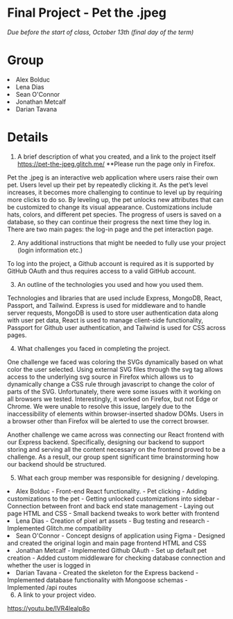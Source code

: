# Final Project - Pet the .jpeg
*Due before the start of class, October 13th (final day of the term)*

# Group
<li>Alex Bolduc
<li>Lena Dias
<li>Sean O'Connor
<li>Jonathan Metcalf
<li>Darian Tavana

# Details
1. A brief description of what you created, and a link to the project itself
https://pet-the-jpeg.glitch.me/
**Please run the page only in Firefox.

Pet the .jpeg is an interactive web application where users raise their own pet. Users level up their pet by repeatedly clicking it. As the pet’s level increases, it becomes more challenging to continue to level up by requiring more clicks to do so. By leveling up, the pet unlocks new attributes that can be customized to change its visual appearance. Customizations include hats, colors, and different pet species. The progress of users is saved on a database, so they can continue their progress the next time they log in. There are two main pages: the log-in page and the pet interaction page.

2. Any additional instructions that might be needed to fully use your project (login information etc.)

To log into the project, a Github account is required as it is supported by GitHub OAuth and thus requires access to a valid GitHub account. 

3. An outline of the technologies you used and how you used them.

Technologies and libraries that are used include Express, MongoDB, React, Passport, and Tailwind. Express is used for middleware and to handle server requests, MongoDB is used to store user authentication data along with user pet data, React is used to manage client-side functionality, Passport for Github user authentication, and Tailwind is used for CSS across pages.

4. What challenges you faced in completing the project.

One challenge we faced was coloring the SVGs dynamically based on what color the user selected. Using external SVG files through the svg <use> tag allows access to the underlying svg source in Firefox which allows us to dynamically change a CSS rule through javascript to change the color of parts of the SVG. Unfortunately, there were some issues with it working on all browsers we tested. Interestingly, it worked on Firefox, but not Edge or Chrome. We were unable to resolve this issue, largely due to the inaccessibility of elements within browser-inserted shadow DOMs. Users in a browser other than Firefox will be alerted to use the correct browser.

Another challenge we came across was connecting our React frontend with our Express backend. Specifically, designing our backend to support storing and serving all the content necessary on the frontend proved to be a challenge. As a result, our group spent significant time brainstorming how our backend should be structured. 

5. What each group member was responsible for designing / developing.

<li>Alex Bolduc 
  - Front-end React functionality.
    - Pet clicking
    - Adding customizations to the pet
    - Getting unlocked customizations into sidebar
  - Connection between front and back end state management
  - Laying out page HTML and CSS
  - Small backend tweaks to work better with frontend
<li>Lena Dias 
  - Creation of pixel art assets
  - Bug testing and research
  - Implemented Glitch.me compatibility  
<li>Sean O'Connor 
  - Concept designs of application using Figma
  - Designed and created the original login and main page frontend HTML and CSS
<li>Jonathan Metcalf 
  - Implemented Github OAuth
  - Set up default pet creation
  - Added custom middleware for checking database connection and whether the user is logged in
<li>Darian Tavana 
  - Created the skeleton for the Express backend
  - Implemented database functionality with Mongoose schemas
  - Implemented /api routes 

6. A link to your project video.

https://youtu.be/lVR4lealp8o

